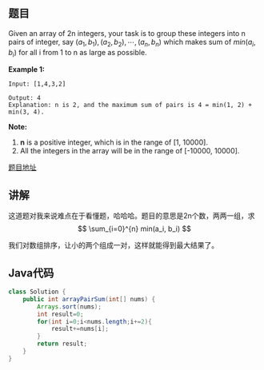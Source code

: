 ## 题目

Given an array of 2n integers, your task is to group these integers into n pairs of integer, say $(a_1, b_1), (a_2, b_2), \cdots, (a_n, b_n)$ which makes sum of $min(a_i, b_i)$ for all i from 1 to n as large as possible.

**Example 1:**
```
Input: [1,4,3,2]

Output: 4
Explanation: n is 2, and the maximum sum of pairs is 4 = min(1, 2) + min(3, 4).
```

**Note:**
1. **n** is a positive integer, which is in the range of [1, 10000].
2. All the integers in the array will be in the range of [-10000, 10000].

[题目地址](https://leetcode.com/problems/array-partition-i/)

## 讲解

这道题对我来说难点在于看懂题，哈哈哈。题目的意思是2n个数，两两一组，求 
$$
\sum_{i=0}^{n} min(a_i, b_i)
$$

我们对数组排序，让小的两个组成一对，这样就能得到最大结果了。

## Java代码

```java
class Solution {
    public int arrayPairSum(int[] nums) {
        Arrays.sort(nums);
        int result=0;
        for(int i=0;i<nums.length;i+=2){
            result+=nums[i];
        }
        return result;
    }
}
```
